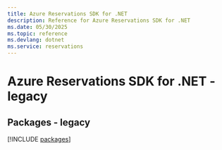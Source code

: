 ```yaml
---
title: Azure Reservations SDK for .NET
description: Reference for Azure Reservations SDK for .NET
ms.date: 05/30/2025
ms.topic: reference
ms.devlang: dotnet
ms.service: reservations
---
```

# Azure Reservations SDK for .NET - legacy
## Packages - legacy
[!INCLUDE [packages](reservations-index.md)]